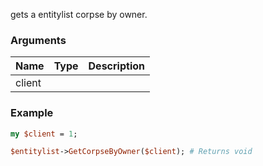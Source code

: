 gets a entitylist corpse by owner.
### Arguments
**Name**|**Type**|**Description**
:---|:---|:---
client||

### Example

```perl
my $client = 1;

$entitylist->GetCorpseByOwner($client); # Returns void
```